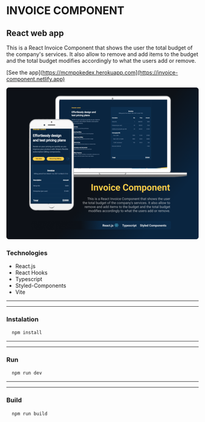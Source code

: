 # INVOICE COMPONENT
## React web app
This is a React Invoice Component that shows the user the total budget of the company's services. It also allow to remove and add items to the budget and the total budget modifies accordingly to what the users add or remove.

[See the app](https://mcmpokedex.herokuapp.com](https://invoice-component.netlify.app)

![readme](readme.png)

### Technologies
* React.js
* React Hooks
* Typescript
* Styled-Components
* Vite

---
---

### Instalation
```Bash
  npm install
``` 
---
---

### Run
```Bash
  npm run dev
```
---
---

### Build
```Bash
  npm run build
```
